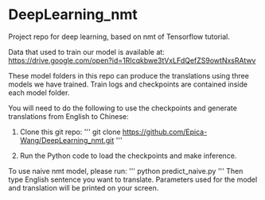 # DeepLearning_nmt
Project repo for deep learning, based on nmt of Tensorflow tutorial.

Data that used to train our model is available at: https://drive.google.com/open?id=1RIcqkbwe3tVxLFdQefZS9owtNxsRAtwv

These model folders in this repo can produce the translations using three models we have trained. Train logs and checkpoints are contained inside each model folder.

You will need to do the following to use the checkpoints and generate translations from English to Chinese:

1. Clone this git repo:
'''
git clone https://github.com/Epica-Wang/DeepLearning_nmt.git
'''

2. Run the Python code to load the checkpoints and make inference.

To use naive nmt model, please run:
'''
python predict_naive.py
'''
Then type English sentence you want to translate. Parameters used for the model and translation will be printed on your screen.
